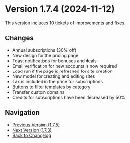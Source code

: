 # Version 1.7.4 (2024-11-12)

This version includes 10 tickets of improvements and fixes.

## Changes

- Annual subscriptions (30% off)
- New design for the pricing page
- Toast notifications for bonuses and deals
- Email verification for new accounts is now required
- Load run if the page is refreshed for site creation
- New model for creating and editing sites
- Tax is included in the price for subscriptions
- Buttons to filter templates by category
- Transfer custom domains
- Credits for subscriptions have been decreased by 50%

## Navigation

- [Previous Version (1.7.5)](1.7.5)
- [Next Version (1.7.3)](1.7.3)
- [Back to Changelog](../changelog)
